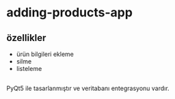 # adding-products-app


## özellikler

- ürün bilgileri ekleme
- silme
- listeleme

## 
PyQt5 ile tasarlanmıştır ve veritabanı entegrasyonu vardır.
